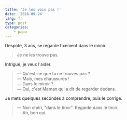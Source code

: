 ```yaml
---
title: 'Je les vois pas !'
date: '2016-09-24'
lang: fr
type: post
categories:
    - papa
---
```


Despote, 3 ans, se regarde fixement dans le miroir.

> Je ne les trouve pas.

<!-- more -->

Intrigué, je veux l'aider.

> — Qu'est-ce que tu ne trouves pas ?  
> — Mais, mes chaussures !  
> — Dans le miroir ?  
> — Oui, c'est Maman qui a dit de regarder dedans.

Je mets quelques secondes à comprendre, puis le corrige.

> — Non chéri, "dans le tiroir". Regarde dans le tiroir.  
> — Ah, ben oui.